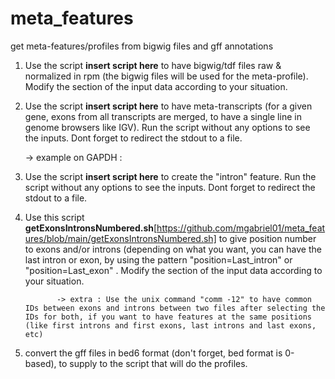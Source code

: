 # meta_features
get meta-features/profiles from bigwig files and gff annotations


1) Use the script **insert script here** to have bigwig/tdf files raw & normalized in rpm (the bigwig files will be used for the meta-profile). Modify the section of the input data according to your situation.

2) Use the script **insert script here** to have meta-transcripts (for a given gene, exons from all transcripts are merged, to have a single line in genome browsers like IGV). Run the script without any options to see the inputs. Dont forget to redirect the stdout to a file.

   -> example on GAPDH : ![]()

3) Use the script **insert script here** to create the "intron" feature. Run the script without any options to see the inputs. Dont forget to redirect the stdout to a file.

4) Use this script **getExonsIntronsNumbered.sh**[https://github.com/mgabriel01/meta_features/blob/main/getExonsIntronsNumbered.sh] to give position number to exons and/or introns (depending on what you want, you can have the last intron or exon, by using the pattern "position=Last_intron" or "position=Last_exon" . Modify the section of the input data according to your situation.
              
              -> extra : Use the unix command "comm -12" to have common IDs between exons and introns between two files after selecting the IDs for both, if you want to have features at the same positions (like first introns and first exons, last introns and last exons, etc)

5) convert the gff files in bed6 format (don't forget, bed format is 0-based), to supply to the script that will do the profiles.


             
              
     
